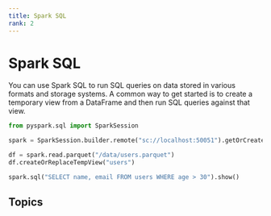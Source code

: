 ```yaml
---
title: Spark SQL
rank: 2
---
```


# Spark SQL

You can use Spark SQL to run SQL queries on data stored in various formats and storage systems. A common way to get started is to create a temporary view from a DataFrame and then run SQL queries against that view.

<!--@include: ../_common/spark-session.md-->

```python
from pyspark.sql import SparkSession

spark = SparkSession.builder.remote("sc://localhost:50051").getOrCreate()

df = spark.read.parquet("/data/users.parquet")
df.createOrReplaceTempView("users")

spark.sql("SELECT name, email FROM users WHERE age > 30").show()
```

## Topics

<PageList :data="data" :prefix="['guide', 'sql']" />

<script setup>
import PageList from "@theme/components/PageList.vue";
import { data } from "./index.data.ts";
</script>
